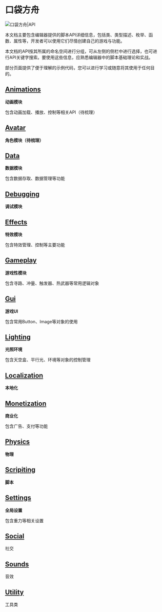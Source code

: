 # 口袋方舟

![口袋方舟|API](https://tc-cdn-forum.ark.online/forum/202302/16/100133d3zgv92vle29999h.png)


本文档主要包含编辑器提供的脚本API详细信息，包括类、类型描述、枚举、函数、属性等，开发者可以使用它们尽情创建自己的游戏与功能。

本文档的API按其所属的命名空间进行分组，可从左侧的侧栏中进行选择，也可进行API关键字搜索。要使用这些信息，应熟悉编辑器中的脚本基础理论和实战。

部分页面提供了便于理解的示例代码，您可以进行学习或随意将其使用于任何目的。

## [Animations](../groups/Animations.Animations.md)

**动画模块**

包含动画加载、播放、控制等相关API（待梳理）

## [Avatar](../groups/Avatar.Avatar.md)

**角色模块（待梳理）**

## [Data](../groups/Data.Data.md)

**数据模块**

包含数据存取、数据管理等功能

## [Debugging](../groups/Debugging.Debugging.md)

**调试模块**

## [Effects](../groups/Effects.Effects.md)

**特效模块**

包含特效管理、控制等主要功能

## [Gameplay](../groups/Gameplay.Gameplay.md)

**游戏性模块**

包含寻路、冲量、触发器、热武器等常用逻辑对象

## [Gui](../groups/Gui.Gui.md)

**游戏UI**

包含常用Button、Image等对象的使用

## [Lighting](../groups/Lighting.Lighting.md)

**光照环境**

包含天空盒、平行光、环境等对象的控制管理

## [Localization](../groups/Localization.Localization.md)

**本地化**

## [Monetization](../groups/Monetization.Monetization.md)

**商业化**

包含广告、支付等功能

## [Physics](../groups/Physics.Physics.md)

**物理**

## [Scripiting](../groups/Scripiting.Scripiting.md)

**脚本**

## [Settings](../groups/Settings.Settings.md)

**全局设置**

包含重力等相关设置

## [Social](../groups/Social.Social.md)

社交

## [Sounds](../groups/Sounds.Sounds.md)

音效

## [Utility](../groups/Utility.Utility.md)

工具类
